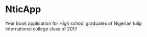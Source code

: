 # NticApp
Year book application for High school graduates of Nigerian tulip International college class of 2017

